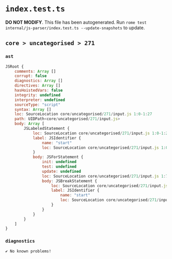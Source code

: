 # `index.test.ts`

**DO NOT MODIFY**. This file has been autogenerated. Run `rome test internal/js-parser/index.test.ts --update-snapshots` to update.

## `core > uncategorised > 271`

### `ast`

```javascript
JSRoot {
	comments: Array []
	corrupt: false
	diagnostics: Array []
	directives: Array []
	hasHoistedVars: false
	integrity: undefined
	interpreter: undefined
	sourceType: "script"
	syntax: Array []
	loc: SourceLocation core/uncategorised/271/input.js 1:0-1:27
	path: UIDPath<core/uncategorised/271/input.js>
	body: Array [
		JSLabeledStatement {
			loc: SourceLocation core/uncategorised/271/input.js 1:0-1:27
			label: JSIdentifier {
				name: "start"
				loc: SourceLocation core/uncategorised/271/input.js 1:0-1:5 (start)
			}
			body: JSForStatement {
				init: undefined
				test: undefined
				update: undefined
				loc: SourceLocation core/uncategorised/271/input.js 1:7-1:27
				body: JSBreakStatement {
					loc: SourceLocation core/uncategorised/271/input.js 1:16-1:27
					label: JSIdentifier {
						name: "start"
						loc: SourceLocation core/uncategorised/271/input.js 1:22-1:27 (start)
					}
				}
			}
		}
	]
}
```

### `diagnostics`

```
✔ No known problems!

```

